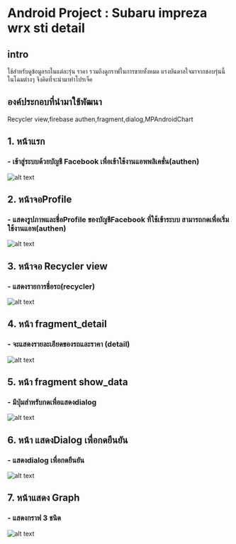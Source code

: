 # Android Project : Subaru impreza wrx sti detail

## intro
ใช้สำหรับดูข้อมูลรถในแต่ละรุ่น ราคา รวมถึงดูกราฟในการขายทั้งหมด แรงบันดาลใจมาจากชอบรุ่นนี้ในโฉมต่างๆ จึงคิดที่จะนำมาทำโปรเจ็ค
## องค์ประกอบที่นำมาใช้พัฒนา
Recycler view,firebase authen,fragment,dialog,MPAndroidChart

## 1. หน้าแรก
### - เข้าสู่ระบบด้วยบัญชี Facebook เพื่อเข้าใช้งานแอพพลิเคชั่น(authen)
![alt text](https://user-images.githubusercontent.com/61577444/77148833-eb2cc180-6ac2-11ea-8e00-604aee8df995.JPG)

## 2. หน้าจอProfile
### - แสดงรูปภาพและชื่อProfile ของบัญชีFacebook ที่ใช้เข้าระบบ สามารถกดเพื่อเริ่มใช้งานแอพ(authen)
![alt text](https://user-images.githubusercontent.com/61577444/77149162-8d4ca980-6ac3-11ea-9efe-af3631f499d9.JPG)

## 3. หน้าจอ Recycler view
### - แสดงรายการชื่อรถ(recycler)
![alt text](https://user-images.githubusercontent.com/61577444/77149244-ba995780-6ac3-11ea-8b89-ffef5b5fe022.JPG)

## 4. หน้า fragment_detail
### - จะแสดงรายละเอียดของรถและราคา (detail)
![alt text](https://user-images.githubusercontent.com/61577444/77148059-57a6c100-6ac1-11ea-9cb1-506947f2f908.JPG)

## 5. หน้า fragment show_data
### - มีปุ่มสำหรับกดเพื่อแสดงdialog 
![alt text](https://user-images.githubusercontent.com/61577444/77149378-03e9a700-6ac4-11ea-85ed-4ce9425db3bd.JPG)

## 6. หน้า แสดงDialog เพื่อกดยืนยัน
### - แสดงdialog เพื่อกดยืนยัน
![alt text](https://user-images.githubusercontent.com/61577444/77149433-27aced00-6ac4-11ea-9f2e-fdadadb502d6.JPG)

## 7. หน้าแสดง Graph
### - แสดงกราฟ 3 ชนิด 
![alt text](https://user-images.githubusercontent.com/61577444/77149535-604cc680-6ac4-11ea-9e39-2aab5ef1ff53.JPG)
